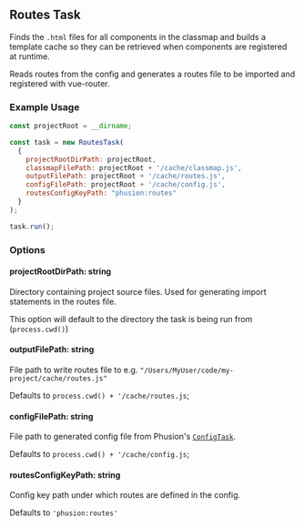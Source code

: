 
## Routes Task  
  
 Finds the `.html` files for all components in the classmap and builds a template cache so they can be retrieved when components are registered at runtime.
 
 Reads routes from the config and generates a routes file to be imported and registered with vue-router. 
 
 ### Example Usage
```javascript
const projectRoot = __dirname;

const task = new RoutesTask(
  {
    projectRootDirPath: projectRoot,
    classmapFilePath: projectRoot + '/cache/classmap.js',
    outputFilePath: projectRoot + '/cache/routes.js',
    configFilePath: projectRoot + '/cache/config.js',
    routesConfigKeyPath: "phusion:routes"
  }
);

task.run();
```

### Options

#### projectRootDirPath: string

Directory containing project source files. Used for generating import statements in the routes file.

This option will default to the directory the task is being run from (`process.cwd()`)

#### outputFilePath: string

File path to write routes file to e.g. `"/Users/MyUser/code/my-project/cache/routes.js"` 

Defaults to `process.cwd() + '/cache/routes.js`;

#### configFilePath: string

File path to generated config file from Phusion's [`ConfigTask`](https://github.com/iammikeburke/phusion). 

Defaults to `process.cwd() + '/cache/config.js`;

#### routesConfigKeyPath: string

Config key path under which routes are defined in the config. 

Defaults to `'phusion:routes'`
